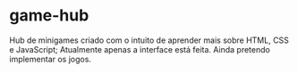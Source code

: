 # game-hub
 Hub de minigames criado com o intuito de aprender mais sobre HTML, CSS e JavaScript;
 Atualmente apenas a interface está feita. Ainda pretendo implementar os jogos.
